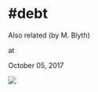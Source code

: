 # #debt




Also related (by M. Blyth)







at

October 05, 2017















![](Screenshot%2Bfrom%2B2017-10-05%2B08-45-48.png)
